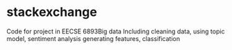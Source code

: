 # stackexchange
Code for project in EECSE 6893Big data 
Including cleaning data, using topic model, sentiment analysis generating features, classification 

